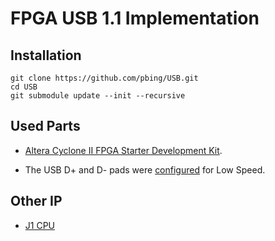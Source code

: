 # FPGA USB 1.1 Implementation

## Installation
```shell
git clone https://github.com/pbing/USB.git
cd USB
git submodule update --init --recursive
```

## Used Parts
- [Altera Cyclone II FPGA Starter Development Kit](http://www.terasic.com.tw/cgi-bin/page/archive.pl?Language=English&CategoryNo=53&No=83).

- The USB D+ and D- pads were [configured](https://github.com/pbing/USB/blob/master/doc/USB%20Pad%20Configuration.pdf) for Low Speed.

## Other IP
- [J1 CPU](https://github.com/pbing/J1)
